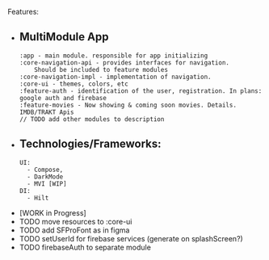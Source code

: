 Features:

- MultiModule App
  -
      :app - main module. responsible for app initializing
      :core-navigation-api - provides interfaces for navigation. 
          Should be included to feature modules
      :core-navigation-impl - implementation of navigation.
      :core-ui - themes, colors, etc
      :feature-auth - identification of the user, registration. In plans: google auth and firebase
      :feature-movies - Now showing & coming soon movies. Details. IMDB/TRAKT Apis
      // TODO add other modules to description
- Technologies/Frameworks:
  - 
      UI:
        - Compose,
        - DarkMode
        - MVI [WIP]
      DI: 
        - Hilt 
- [WORK in Progress]
- TODO move resources to :core-ui
- TODO add SFProFont as in figma
- TODO setUserId for firebase services (generate on splashScreen?)
- TODO firebaseAuth to separate module